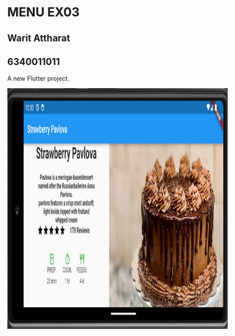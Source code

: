 # MENU EX03
## Warit Attharat
## 6340011011
A new Flutter project.


<img src="assets/image/menu3.png" width="550" height="550">
